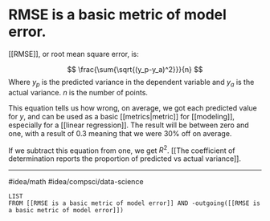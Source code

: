 # RMSE is a basic metric of model error.
[[RMSE]], or root mean square error, is:

$$
\frac{\sum{\sqrt{(y_p-y_a)^2}}}{n}
$$
Where $y_p$ is the predicted variance in the dependent variable and $y_a$ is the actual variance. $n$ is the number of points. 

This equation tells us how wrong, on average, we got each predicted value for $y$, and can be used as a basic [[metrics|metric]] for [[modeling]], especially for a [[linear regression]]. The result will be between zero and one, with a result of 0.3 meaning that we were 30% off on average. 

If we subtract this equation from one, we get $R^2$. [[The coefficient of determination reports the proportion of predicted vs actual variance]]. 

---
#idea/math 
#idea/compsci/data-science 
```dataview
LIST
FROM [[RMSE is a basic metric of model error]] AND -outgoing([[RMSE is a basic metric of model error]])
```